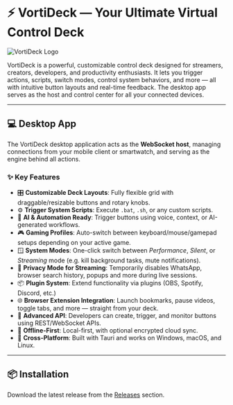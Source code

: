 # ⚡ VortiDeck — Your Ultimate Virtual Control Deck

![VortiDeck Logo](https://vortideck.com/favicon3.ico)

VortiDeck is a powerful, customizable control deck designed for streamers, creators, developers, and productivity enthusiasts. It lets you trigger actions, scripts, switch modes, control system behaviors, and more — all with intuitive button layouts and real-time feedback. The desktop app serves as the host and control center for all your connected devices.

---

## 💻 Desktop App

The VortiDeck desktop application acts as the **WebSocket host**, managing connections from your mobile client or smartwatch, and serving as the engine behind all actions.

### ✨ Key Features

- 🎛️ **Customizable Deck Layouts**: Fully flexible grid with draggable/resizable buttons and rotary knobs.
- ⚙️ **Trigger System Scripts**: Execute `.bat`, `.sh`, or any custom scripts.
- 🧠 **AI & Automation Ready**: Trigger buttons using voice, context, or AI-generated workflows.
- 🎮 **Gaming Profiles**: Auto-switch between keyboard/mouse/gamepad setups depending on your active game.
- 🪟 **System Modes**: One-click switch between *Performance*, *Silent*, or *Streaming* mode (e.g. kill background tasks, mute notifications).
- 🔐 **Privacy Mode for Streaming**: Temporarily disables WhatsApp, browser search history, popups and more during live sessions.
- 📦 **Plugin System**: Extend functionality via plugins (OBS, Spotify, Discord, etc.)
- 🌐 **Browser Extension Integration**: Launch bookmarks, pause videos, toggle tabs, and more — straight from your deck.
- 🔧 **Advanced API**: Developers can create, trigger, and monitor buttons using REST/WebSocket APIs.
- 💾 **Offline-First**: Local-first, with optional encrypted cloud sync.
- 🧩 **Cross-Platform**: Built with Tauri and works on Windows, macOS, and Linux.

---

## 📦 Installation

Download the latest release from the [Releases](https://vortideck.com/download) section.

